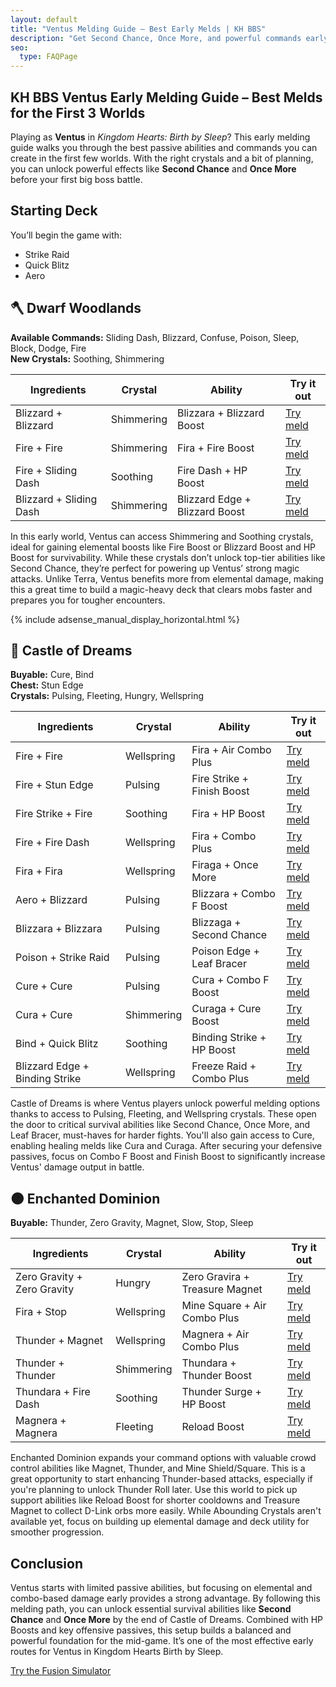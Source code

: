 ```yaml
---
layout: default
title: "Ventus Melding Guide – Best Early Melds | KH BBS"
description: "Get Second Chance, Once More, and powerful commands early in KH BBS. This Ventus guide walks you through the best melds for the first three worlds."
seo:
  type: FAQPage
---
```

<script type="application/ld+json">
{
"mainEntity": {
"@type": "FAQPage",
"mainEntity": [
    {
    "@type": "Question",
    "name": "What are the best early commands for Ventus?",
    "acceptedAnswer": {
        "@type": "Answer",
        "text": "Ventus starts with Strike Raid, Quick Blitz, and Aero. Early worlds offer Blizzard, Fire, Cure, and command upgrades like Blizzard Edge, Fire Dash, and Freeze Raid."
    }
    },
    {
    "@type": "Question",
    "name": "How do I get Second Chance early with Ventus?",
    "acceptedAnswer": {
        "@type": "Answer",
        "text": "Fuse Blizzara + Blizzara with a Pulsing Crystal to get Blizzaga with Second Chance. This becomes available by Castle of Dreams."
    }
    },
    {
    "@type": "Question",
    "name": "How do I get Once More early as Ventus?",
    "acceptedAnswer": {
        "@type": "Answer",
        "text": "Meld Fira + Fira with a Wellspring Crystal to get Firaga with Once More. This powerful survival ability is available after acquiring the Fira command."
    }
    },
    {
    "@type": "Question",
    "name": "Which crystals are most important for early Ventus builds?",
    "acceptedAnswer": {
        "@type": "Answer",
        "text": "Pulsing Crystals are essential for abilities like Second Chance and Leaf Bracer. Wellspring Crystals help get Once More and Combo Plus. Use Soothing and Shimmering for HP and elemental boosts early on."
    }
    },
    {
    "@type": "Question",
    "name": "What's the best way to build Ventus in the first 3 worlds?",
    "acceptedAnswer": {
        "@type": "Answer",
        "text": "Focus on magic and combo-enhancing abilities. Start with elemental boosts from Shimmering,

</script>
<section id="guide">
    <div class="container">
        <div class="text">
            <h1>KH BBS Ventus Early Melding Guide – Best Melds for the First 3 Worlds</h1>
            <p>Playing as <strong>Ventus</strong> in <em>Kingdom Hearts: Birth by Sleep</em>? This early melding
                guide walks you through the best passive abilities and commands you can create in the first few
                worlds. With the right crystals and a bit of planning, you can unlock powerful effects like
                <strong>Second Chance</strong> and <strong>Once More</strong> before your first big boss battle.</p>
            <h2>Starting Deck</h2>
            <p>You’ll begin the game with:</p>
            <ul>
                <li>Strike Raid</li>
                <li>Quick Blitz</li>
                <li>Aero</li>
            </ul>
            <h2>🪓 Dwarf Woodlands</h2>
            <p><strong>Available Commands:</strong> Sliding Dash, Blizzard, Confuse, Poison, Sleep, Block, Dodge,
                Fire<br>
                <strong>New Crystals:</strong> Soothing, Shimmering</p>
            <table>
                <thead>
                    <tr>
                        <th>Ingredients</th>
                        <th>Crystal</th>
                        <th>Ability</th>
                        <th>Try it out</th>
                    </tr>
                </thead>
                <tbody>
                    <tr>
                        <td data-label="Ingredients">Blizzard + Blizzard</td>
                        <td data-label="Crystal">Shimmering</td>
                        <td data-label="Ability">Blizzara + Blizzard Boost</td>
                        <td data-label="Try it out"><a
                                href="/?mode=simulator&cmd1=Blizzard&cmd2=Blizzard&crystal=Shimmering">Try meld</a>
                        </td>
                    </tr>
                    <tr>
                        <td data-label="Ingredients">Fire + Fire</td>
                        <td data-label="Crystal">Shimmering</td>
                        <td data-label="Ability">Fira + Fire Boost</td>
                        <td data-label="Try it out"><a
                                href="/?mode=simulator&cmd1=Fire&cmd2=Fire&crystal=Shimmering">Try meld</a></td>
                    </tr>
                    <tr>
                        <td data-label="Ingredients">Fire + Sliding Dash</td>
                        <td data-label="Crystal">Soothing</td>
                        <td data-label="Ability">Fire Dash + HP Boost</td>
                        <td data-label="Try it out"><a
                                href="/?mode=simulator&cmd1=Fire&cmd2=Sliding%20Dash&crystal=Soothing">Try meld</a>
                        </td>
                    </tr>
                    <tr>
                        <td data-label="Ingredients">Blizzard + Sliding Dash</td>
                        <td data-label="Crystal">Shimmering</td>
                        <td data-label="Ability">Blizzard Edge + Blizzard Boost</td>
                        <td data-label="Try it out"><a
                                href="/?mode=simulator&cmd1=Blizzard&cmd2=Sliding%20Dash&crystal=Shimmering">Try
                                meld</a></td>
                    </tr>
                </tbody>
            </table>
            <p>In this early world, Ventus can access Shimmering and Soothing crystals, ideal for gaining elemental boosts like Fire Boost or Blizzard Boost and HP Boost for survivability. While these crystals don’t unlock top-tier abilities like Second Chance, they’re perfect for powering up Ventus’ strong magic attacks. Unlike Terra, Ventus benefits more from elemental damage, making this a great time to build a magic-heavy deck that clears mobs faster and prepares you for tougher encounters.</p>
            <div class="ad-wrapper">
                {% include adsense_manual_display_horizontal.html %}
            </div>
            <h2>👠 Castle of Dreams</h2>
            <p><strong>Buyable:</strong> Cure, Bind<br>
                <strong>Chest:</strong> Stun Edge<br>
                <strong>Crystals:</strong> Pulsing, Fleeting, Hungry, Wellspring</p>
            <table>
                <thead>
                    <tr>
                        <th>Ingredients</th>
                        <th>Crystal</th>
                        <th>Ability</th>
                        <th>Try it out</th>
                    </tr>
                </thead>
                <tbody>
                    <tr>
                        <td data-label="Ingredients">Fire + Fire</td>
                        <td data-label="Crystal">Wellspring</td>
                        <td data-label="Ability">Fira + Air Combo Plus</td>
                        <td data-label="Try it out"><a href="/?mode=simulator&cmd1=Fire&cmd2=Fire&crystal=Wellspring">Try meld</a></td>
                    </tr>
                    <tr>
                        <td data-label="Ingredients">Fire + Stun Edge</td>
                        <td data-label="Crystal">Pulsing</td>
                        <td data-label="Ability">Fire Strike + Finish Boost</td>
                        <td data-label="Try it out"><a href="/?mode=simulator&cmd1=Fire&cmd2=Stun%20Edge&crystal=Pulsing">Try meld</a></td>
                    </tr>
                    <tr>
                        <td data-label="Ingredients">Fire Strike + Fire</td>
                        <td data-label="Crystal">Soothing</td>
                        <td data-label="Ability">Fira + HP Boost</td>
                        <td data-label="Try it out"><a href="/?mode=simulator&cmd1=Fire%20Strike&cmd2=Fire&crystal=Soothing">Try meld</a></td>
                    </tr>
                    <tr>
                        <td data-label="Ingredients">Fire + Fire Dash</td>
                        <td data-label="Crystal">Wellspring</td>
                        <td data-label="Ability">Fira + Combo Plus</td>
                        <td data-label="Try it out"><a href="/?mode=simulator&cmd1=Fire&cmd2=Fire%20Dash&crystal=Wellspring">Try meld</a></td>
                    </tr>
                    <tr>
                        <td data-label="Ingredients">Fira + Fira</td>
                        <td data-label="Crystal">Wellspring</td>
                        <td data-label="Ability">Firaga + Once More</td>
                        <td data-label="Try it out"><a href="/?mode=simulator&cmd1=Fira&cmd2=Fira&crystal=Wellspring">Try meld</a></td>
                    </tr>
                    <tr>
                        <td data-label="Ingredients">Aero + Blizzard</td>
                        <td data-label="Crystal">Pulsing</td>
                        <td data-label="Ability">Blizzara + Combo F Boost</td>
                        <td data-label="Try it out"><a href="/?mode=simulator&cmd1=Aero&cmd2=Blizzard&crystal=Pulsing">Try meld</a></td>
                    </tr>
                    <tr>
                        <td data-label="Ingredients">Blizzara + Blizzara</td>
                        <td data-label="Crystal">Pulsing</td>
                        <td data-label="Ability">Blizzaga + Second Chance</td>
                        <td data-label="Try it out"><a href="/?mode=simulator&cmd1=Blizzara&cmd2=Blizzara&crystal=Pulsing">Try meld</a></td>
                    </tr>
                    <tr>
                        <td data-label="Ingredients">Poison + Strike Raid</td>
                        <td data-label="Crystal">Pulsing</td>
                        <td data-label="Ability">Poison Edge + Leaf Bracer</td>
                        <td data-label="Try it out"><a href="/?mode=simulator&cmd1=Poison&cmd2=Strike%20Raid&crystal=Pulsing">Try meld</a></td>
                    </tr>
                    <tr>
                        <td data-label="Ingredients">Cure + Cure</td>
                        <td data-label="Crystal">Pulsing</td>
                        <td data-label="Ability">Cura + Combo F Boost</td>
                        <td data-label="Try it out"><a href="/?mode=simulator&cmd1=Cure&cmd2=Cure&crystal=Pulsing">Try meld</a></td>
                    </tr>
                    <tr>
                        <td data-label="Ingredients">Cura + Cure</td>
                        <td data-label="Crystal">Shimmering</td>
                        <td data-label="Ability">Curaga + Cure Boost</td>
                        <td data-label="Try it out"><a href="/?mode=simulator&cmd1=Cura&cmd2=Cure&crystal=Shimmering">Try meld</a></td>
                    </tr>
                    <tr>
                        <td data-label="Ingredients">Bind + Quick Blitz</td>
                        <td data-label="Crystal">Soothing</td>
                        <td data-label="Ability">Binding Strike + HP Boost</td>
                        <td data-label="Try it out"><a href="/?mode=simulator&cmd1=Bind&cmd2=Quick%20Blitz&crystal=Soothing">Try meld</a></td>
                    </tr>
                    <tr>
                        <td data-label="Ingredients">Blizzard Edge + Binding Strike</td>
                        <td data-label="Crystal">Wellspring</td>
                        <td data-label="Ability">Freeze Raid + Combo Plus</td>
                        <td data-label="Try it out"><a href="/?mode=simulator&cmd1=Blizzard%20Edge&cmd2=Binding%20Strike&crystal=Wellspring">Try meld</a></td>
                    </tr>
                </tbody>
            </table>
            <p>Castle of Dreams is where Ventus players unlock powerful melding options thanks to access to Pulsing, Fleeting, and Wellspring crystals. These open the door to critical survival abilities like Second Chance, Once More, and Leaf Bracer, must-haves for harder fights. You'll also gain access to Cure, enabling healing melds like Cura and Curaga. After securing your defensive passives, focus on Combo F Boost and Finish Boost to significantly increase Ventus' damage output in battle.</p>
            <h2>🌑 Enchanted Dominion</h2>
            <p><strong>Buyable:</strong> Thunder, Zero Gravity, Magnet, Slow, Stop, Sleep</p>
            <table>
                <thead>
                    <tr>
                        <th>Ingredients</th>
                        <th>Crystal</th>
                        <th>Ability</th>
                        <th>Try it out</th>
                    </tr>
                </thead>
                <tbody>
                    <tr>
                        <td data-label="Ingredients">Zero Gravity + Zero Gravity</td>
                        <td data-label="Crystal">Hungry</td>
                        <td data-label="Ability">Zero Gravira + Treasure Magnet</td>
                        <td data-label="Try it out"><a href="/?mode=simulator&cmd1=Zero%20Gravity&cmd2=Zero%20Gravity&crystal=Hungry">Try meld</a></td>
                    </tr>
                    <tr>
                        <td data-label="Ingredients">Fira + Stop</td>
                        <td data-label="Crystal">Wellspring</td>
                        <td data-label="Ability">Mine Square + Air Combo Plus</td>
                        <td data-label="Try it out"><a href="/?mode=simulator&cmd1=Fira&cmd2=Stop&crystal=Wellspring">Try meld</a></td>
                    </tr>
                    <tr>
                        <td data-label="Ingredients">Thunder + Magnet</td>
                        <td data-label="Crystal">Wellspring</td>
                        <td data-label="Ability">Magnera + Air Combo Plus</td>
                        <td data-label="Try it out"><a href="/?mode=simulator&cmd1=Thunder&cmd2=Magnet&crystal=Wellspring">Try meld</a></td>
                    </tr>
                    <tr>
                        <td data-label="Ingredients">Thunder + Thunder</td>
                        <td data-label="Crystal">Shimmering</td>
                        <td data-label="Ability">Thundara + Thunder Boost</td>
                        <td data-label="Try it out"><a href="/?mode=simulator&cmd1=Thunder&cmd2=Thunder&crystal=Shimmering">Try meld</a></td>
                    </tr>
                    <tr>
                        <td data-label="Ingredients">Thundara + Fire Dash</td>
                        <td data-label="Crystal">Soothing</td>
                        <td data-label="Ability">Thunder Surge + HP Boost</td>
                        <td data-label="Try it out"><a href="/?mode=simulator&cmd1=Thundara&cmd2=Fire%20Dash&crystal=Soothing">Try meld</a></td>
                    </tr>
                    <tr>
                        <td data-label="Ingredients">Magnera + Magnera</td>
                        <td data-label="Crystal">Fleeting</td>
                        <td data-label="Ability">Reload Boost</td>
                        <td data-label="Try it out"><a href="/?mode=simulator&cmd1=Magnera&cmd2=Magnera&crystal=Fleeting">Try meld</a></td>
                    </tr>
                </tbody>
            </table>
            <p>Enchanted Dominion expands your command options with valuable crowd control abilities like Magnet, Thunder, and Mine Shield/Square. This is a great opportunity to start enhancing Thunder-based attacks, especially if you're planning to unlock Thunder Roll later. Use this world to pick up support abilities like Reload Boost for shorter cooldowns and Treasure Magnet to collect D-Link orbs more easily. While Abounding Crystals aren't available yet, focus on building up elemental damage and deck utility for smoother progression.</p>
            <h2>Conclusion</h2>
            <p>Ventus starts with limited passive abilities, but focusing on elemental and combo-based damage early provides a strong advantage. By following this melding path, you can unlock essential survival abilities like <strong>Second Chance</strong> and <strong>Once More</strong> by the end of Castle of Dreams. Combined with HP Boosts and key offensive passives, this setup builds a balanced and powerful foundation for the mid-game. It’s one of the most effective early routes for Ventus in Kingdom Hearts Birth by Sleep.</p>
            <a href="/?mode=simulator" class="btn highlight">Try the Fusion Simulator</a>
        </div>
    </div>
</section>